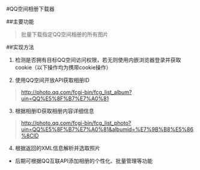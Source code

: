 #QQ空间相册下载器

##主要功能  

>批量下载指定QQ空间相册的所有图片

##实现方法

1. 检测是否拥有目标QQ空间访问权限，若无则使用内嵌浏览器登录并获取cookie（以下操作均为携带cookie操作）  

2. 使用QQ空间开放API获取相册ID  
> http://photo.qq.com/fcgi-bin/fcg_list_album?uin=QQ%E5%8F%B7%E7%A0%81  

3. 根据相册ID获取相册内容详细信息
> http://photo.qq.com/fcgi-bin/fcg_list_photo?uin=QQ%E5%8F%B7%E7%A0%81&albumid=%E7%9B%B8%E5%86%8CID  

4. 根据返回的XML信息解析并选取照片

* 后期可根据QQ互联API添加相册的个性化、批量管理等功能
